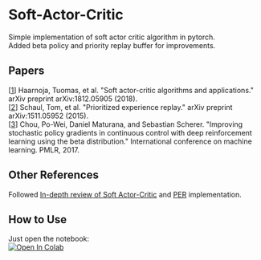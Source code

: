 # Soft-Actor-Critic

Simple implementation of soft actor critic algorithm in pytorch.  
Added beta policy and priority replay buffer for improvements.

## Papers

[[1](https://arxiv.org/pdf/1812.05905.pdf)]  Haarnoja, Tuomas, et al. "Soft actor-critic algorithms and applications." arXiv preprint arXiv:1812.05905 (2018).  
[[2](https://arxiv.org/pdf/1511.05952.pdf)] Schaul, Tom, et al. "Prioritized experience replay." arXiv preprint arXiv:1511.05952 (2015).  
[[3](http://proceedings.mlr.press/v70/chou17a/chou17a.pdf)] Chou, Po-Wei, Daniel Maturana, and Sebastian Scherer. "Improving stochastic policy gradients in continuous control with deep reinforcement learning using the beta distribution." International conference on machine learning. PMLR, 2017.  

## Other References
Followed [In-depth review of Soft Actor-Critic](https://towardsdatascience.com/in-depth-review-of-soft-actor-critic-91448aba63d4) and [PER](https://github.com/rlcode/per) implementation.

## How to Use
Just open the notebook:  
[![Open In Colab](https://colab.research.google.com/assets/colab-badge.svg)](https://colab.research.google.com/github/Eladamar/Soft-Actor-Critic/blob/main/sac.ipynb)
